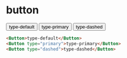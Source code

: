 # button

<div className="demo">
  <div>
    <Button>type-default</Button>
    <Button type="primary">type-primary</Button>
    <Button type="dashed">type-dashed</Button>
  </div>
</div>

```html
<Button>type-default</Button>
<Button type="primary">type-primary</Button>
<Button type="dashed">type-dashed</Button>
```
